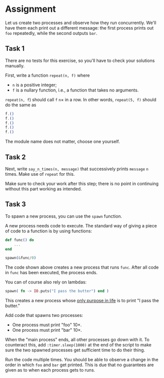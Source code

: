 # Assignment

Let us create two processes and observe how they run concurrently.
We'll have them each print out a different message: the first
process prints out `foo` repeatedly, while the second outputs `bar`.

## Task 1

There are no tests for this exercise, so you'll have to check
your solutions manually.

First, write a function `repeat(n, f)` where

* `n` is a positive integer;
* `f` is a nullary function, i.e., a function that takes no arguments.

`repeat(n, f`) should call `f` `n`&times; in a row. In other words, `repeat(5, f)` should
do the same as

```elixir
f.()
f.()
f.()
f.()
f.()
```

The module name does not matter, choose one yourself.

## Task 2

Next, write `say_n_times(n, message)` that successively prints `message` `n` times.
Make use of `repeat` for this.

Make sure to check your work after this step; there is no point in continuing
without this part working as intended.

## Task 3

To spawn a new process, you can use the `spawn` function.

A new process needs code to execute. The standard way of giving
a piece of code to a function is by using functions:

```elixir
def func() do
    ...
end

spawn(&func/0)
```

The code shown above creates a new process that runs `func`.
After all code in `func` has been executed, the process ends.

You can of course also rely on lambdas:

```elixir
spawn( fn -> IO.puts("I pass the butter") end )
```

This creates a new process whose [only purpose in life](https://youtu.be/X7HmltUWXgs?t=53) is to print "I pass the butter."

Add code that spawns two processes:

* One process must print "foo" 10&times;.
* One process must print "bar" 10&times;.

When the "main process" ends, all other processes go down with it. To counteract this,
add `:timer.sleep(1000)` at the end of the script to make sure the two spawned processes get sufficient time
to do their thing.

Run the code multiple times. You should be able to observe a change in the order in which `foo` and `bar` get printed.
This is due that no guarantees are given as to when each process gets to runs.
